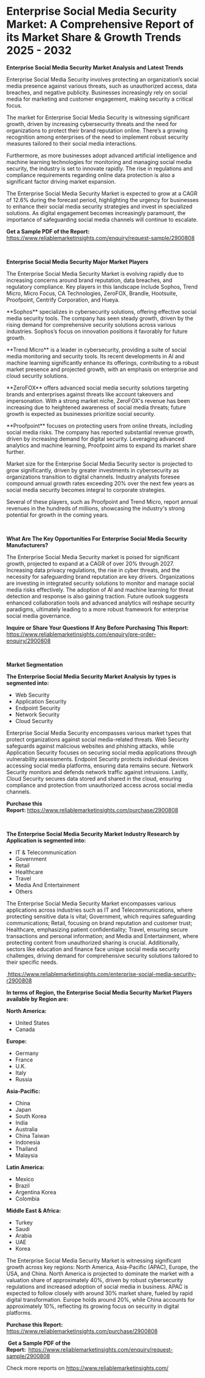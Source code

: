 <p><h1>Enterprise Social Media Security Market: A Comprehensive Report of its Market Share & Growth Trends 2025 - 2032</h1></p><p><strong>Enterprise Social Media Security Market Analysis and Latest Trends</strong></p>
<p><p>Enterprise Social Media Security involves protecting an organization’s social media presence against various threats, such as unauthorized access, data breaches, and negative publicity. Businesses increasingly rely on social media for marketing and customer engagement, making security a critical focus. </p><p>The market for Enterprise Social Media Security is witnessing significant growth, driven by increasing cybersecurity threats and the need for organizations to protect their brand reputation online. There’s a growing recognition among enterprises of the need to implement robust security measures tailored to their social media interactions. </p><p>Furthermore, as more businesses adopt advanced artificial intelligence and machine learning technologies for monitoring and managing social media security, the industry is set to innovate rapidly. The rise in regulations and compliance requirements regarding online data protection is also a significant factor driving market expansion. </p><p>The Enterprise Social Media Security Market is expected to grow at a CAGR of 12.6% during the forecast period, highlighting the urgency for businesses to enhance their social media security strategies and invest in specialized solutions. As digital engagement becomes increasingly paramount, the importance of safeguarding social media channels will continue to escalate.</p></p>
<p><strong>Get a Sample PDF of the Report:&nbsp;</strong> <a href="https://www.reliablemarketinsights.com/enquiry/request-sample/2900808?utm_campaign=2188&utm_medium=2&utm_source=Github&utm_content=ia&utm_term=16032025&utm_id=enterprise-social-media-security">https://www.reliablemarketinsights.com/enquiry/request-sample/2900808</a></p>
<p>&nbsp;</p>
<p><strong>Enterprise Social Media Security Major Market Players</strong></p>
<p><p>The Enterprise Social Media Security Market is evolving rapidly due to increasing concerns around brand reputation, data breaches, and regulatory compliance. Key players in this landscape include Sophos, Trend Micro, Micro Focus, CA Technologies, ZeroFOX, Brandle, Hootsuite, Proofpoint, Centrify Corporation, and Hueya.</p><p>**Sophos** specializes in cybersecurity solutions, offering effective social media security tools. The company has seen steady growth, driven by the rising demand for comprehensive security solutions across various industries. Sophos’s focus on innovation positions it favorably for future growth.</p><p>**Trend Micro** is a leader in cybersecurity, providing a suite of social media monitoring and security tools. Its recent developments in AI and machine learning significantly enhance its offerings, contributing to a robust market presence and projected growth, with an emphasis on enterprise and cloud security solutions.</p><p>**ZeroFOX** offers advanced social media security solutions targeting brands and enterprises against threats like account takeovers and impersonation. With a strong market niche, ZeroFOX's revenue has been increasing due to heightened awareness of social media threats; future growth is expected as businesses prioritize social security.</p><p>**Proofpoint** focuses on protecting users from online threats, including social media risks. The company has reported substantial revenue growth, driven by increasing demand for digital security. Leveraging advanced analytics and machine learning, Proofpoint aims to expand its market share further.</p><p>Market size for the Enterprise Social Media Security sector is projected to grow significantly, driven by greater investments in cybersecurity as organizations transition to digital channels. Industry analysts foresee compound annual growth rates exceeding 20% over the next few years as social media security becomes integral to corporate strategies.</p><p>Several of these players, such as Proofpoint and Trend Micro, report annual revenues in the hundreds of millions, showcasing the industry's strong potential for growth in the coming years.</p></p>
<p>&nbsp;</p>
<p><strong>What Are The Key Opportunities For Enterprise Social Media Security Manufacturers?</strong></p>
<p><p>The Enterprise Social Media Security market is poised for significant growth, projected to expand at a CAGR of over 20% through 2027. Increasing data privacy regulations, the rise in cyber threats, and the necessity for safeguarding brand reputation are key drivers. Organizations are investing in integrated security solutions to monitor and manage social media risks effectively. The adoption of AI and machine learning for threat detection and response is also gaining traction. Future outlook suggests enhanced collaboration tools and advanced analytics will reshape security paradigms, ultimately leading to a more robust framework for enterprise social media governance.</p></p>
<p><strong>Inquire or Share Your Questions If Any Before Purchasing This Report:</strong> <a href="https://www.reliablemarketinsights.com/enquiry/pre-order-enquiry/2900808?utm_campaign=2188&utm_medium=2&utm_source=Github&utm_content=ia&utm_term=16032025&utm_id=enterprise-social-media-security">https://www.reliablemarketinsights.com/enquiry/pre-order-enquiry/2900808</a></p>
<p>&nbsp;</p>
<p><strong>Market Segmentation</strong></p>
<p><strong>The Enterprise Social Media Security Market Analysis by types is segmented into:</strong></p>
<p><ul><li>Web Security</li><li>Application Security</li><li>Endpoint Security</li><li>Network Security</li><li>Cloud Security</li></ul></p>
<p><p>Enterprise Social Media Security encompasses various market types that protect organizations against social media-related threats. Web Security safeguards against malicious websites and phishing attacks, while Application Security focuses on securing social media applications through vulnerability assessments. Endpoint Security protects individual devices accessing social media platforms, ensuring data remains secure. Network Security monitors and defends network traffic against intrusions. Lastly, Cloud Security secures data stored and shared in the cloud, ensuring compliance and protection from unauthorized access across social media channels.</p></p>
<p><strong>Purchase this Report:&nbsp;</strong><a href="https://www.reliablemarketinsights.com/purchase/2900808?utm_campaign=2188&utm_medium=2&utm_source=Github&utm_content=ia&utm_term=16032025&utm_id=enterprise-social-media-security">https://www.reliablemarketinsights.com/purchase/2900808</a></p>
<p>&nbsp;</p>
<p><strong>The Enterprise Social Media Security Market Industry Research by Application is segmented into:</strong></p>
<p><ul><li>IT & Telecommunication</li><li>Government</li><li>Retail</li><li>Healthcare</li><li>Travel</li><li>Media And Entertainment</li><li>Others</li></ul></p>
<p><p>The Enterprise Social Media Security Market encompasses various applications across industries such as IT and Telecommunications, where protecting sensitive data is vital; Government, which requires safeguarding communications; Retail, focusing on brand reputation and customer trust; Healthcare, emphasizing patient confidentiality; Travel, ensuring secure transactions and personal information; and Media and Entertainment, where protecting content from unauthorized sharing is crucial. Additionally, sectors like education and finance face unique social media security challenges, driving demand for comprehensive security solutions tailored to their specific needs.</p></p>
<p><a href="https://www.reliablemarketinsights.com/enterprise-social-media-security-r2900808?utm_campaign=2188&utm_medium=2&utm_source=Github&utm_content=ia&utm_term=16032025&utm_id=enterprise-social-media-security">&nbsp;https://www.reliablemarketinsights.com/enterprise-social-media-security-r2900808</a></p>
<p><strong>In terms of Region, the Enterprise Social Media Security Market Players available by Region are:</strong></p>
<p>
    <p> <strong> North America: </strong>
        <ul>
            <li>United States</li>
            <li>Canada</li>
        </ul>
        </p> 
    <p> <strong> Europe: </strong>
        <ul>
            <li>Germany</li>
            <li>France</li>
            <li>U.K.</li>
            <li>Italy</li>
            <li>Russia</li>
        </ul>
        </p> 
    <p> <strong> Asia-Pacific: </strong>
        <ul>
            <li>China</li>
            <li>Japan</li>
            <li>South Korea</li>
            <li>India</li>
            <li>Australia</li>
            <li>China Taiwan</li>
            <li>Indonesia</li>
            <li>Thailand</li>
            <li>Malaysia</li>
        </ul>
        </p> 
    <p> <strong> Latin America: </strong>
        <ul>
            <li>Mexico</li>
            <li>Brazil</li>
            <li>Argentina Korea</li>
            <li>Colombia</li>
        </ul>
        </p> 
    <p> <strong> Middle East & Africa: </strong>
        <ul>
            <li>Turkey</li>
            <li>Saudi</li>
            <li>Arabia</li>
            <li>UAE</li>
            <li>Korea</li>
        </ul>
    </p>
    </p>
<p><p>The Enterprise Social Media Security Market is witnessing significant growth across key regions: North America, Asia-Pacific (APAC), Europe, the USA, and China. North America is projected to dominate the market with a valuation share of approximately 40%, driven by robust cybersecurity regulations and increased adoption of social media in business. APAC is expected to follow closely with around 30% market share, fueled by rapid digital transformation. Europe holds around 20%, while China accounts for approximately 10%, reflecting its growing focus on security in digital platforms.</p></p>
<p><strong>Purchase this Report: </strong><a href="https://www.reliablemarketinsights.com/purchase/2900808?utm_campaign=2188&utm_medium=2&utm_source=Github&utm_content=ia&utm_term=16032025&utm_id=enterprise-social-media-security">https://www.reliablemarketinsights.com/purchase/2900808</a></p>
<p>&nbsp;<strong>Get a Sample PDF of the Report:&nbsp;&nbsp;</strong><a href="https://www.reliablemarketinsights.com/enquiry/request-sample/2900808?utm_campaign=2188&utm_medium=2&utm_source=Github&utm_content=ia&utm_term=16032025&utm_id=enterprise-social-media-security">https://www.reliablemarketinsights.com/enquiry/request-sample/2900808</a></p>
<p><strong></strong></p>
<p>Check more reports on <a href="https://www.reliablemarketinsights.com/?utm_campaign=2188&utm_medium=2&utm_source=Github&utm_content=ia&utm_term=16032025&utm_id=enterprise-social-media-security">https://www.reliablemarketinsights.com/</a></p>